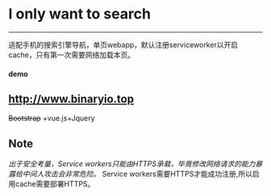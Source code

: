 # I only want to search
------

适配手机的搜索引擎导航，单页webapp，默认注册serviceworker以开启cache，只有第一次需要网络加载本页。

#### demo
http://www.binaryio.top
------
~~Bootstrap~~ +vue.js+Jquery

## Note 

*出于安全考量，Service workers只能由HTTPS承载，毕竟修改网络请求的能力暴露给中间人攻击会非常危险。*
Service workers需要HTTPS才能成功注册,所以启用cache需要部署HTTPS。

